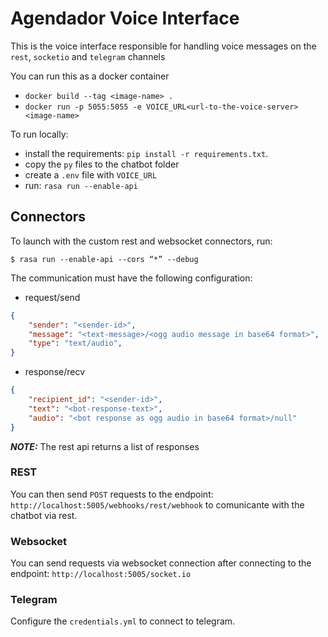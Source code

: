 # Agendador Voice Interface

This is the voice interface responsible for handling voice messages on the `rest`, `socketio` and `telegram` channels

You can run this as a docker container

- `docker build --tag <image-name> .`
- `docker run -p 5055:5055 -e VOICE_URL<url-to-the-voice-server> <image-name>`

To run locally:

- install the requirements: `pip install -r requirements.txt`.
- copy the `py` files to the chatbot folder
- create a `.env` file with `VOICE_URL`
- run: `rasa run --enable-api`

## Connectors

To launch with the custom rest and websocket connectors, run:

`$ rasa run --enable-api --cors “*” --debug`

The communication must have the following configuration:

- request/send

```json
{
    "sender": "<sender-id>",
    "message": "<text-message>/<ogg audio message in base64 format>",
    "type": "text/audio",
}
```

- response/recv

```json
{
    "recipient_id": "<sender-id>",
    "text": "<bot-response-text>",
    "audio": "<bot response as ogg audio in base64 format>/null"
}
```

***_NOTE:_*** The rest api returns a list of responses

### REST

You can then send `POST` requests to the endpoint: `http://localhost:5005/webhooks/rest/webhook` to comunicante with the chatbot via rest.

### Websocket

You can send requests via websocket connection after connecting to the endpoint: `http://localhost:5005/socket.io`

### Telegram

Configure the `credentials.yml` to connect to telegram.
